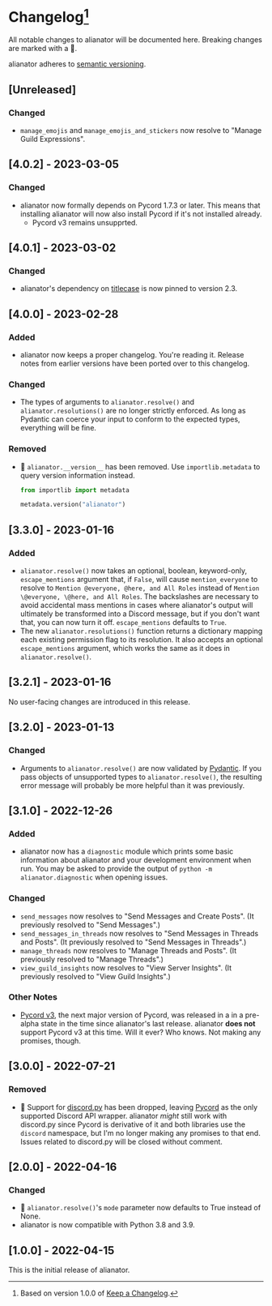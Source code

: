 # Changelog[^1]

All notable changes to alianator will be documented here. Breaking changes are marked with a 🚩.

alianator adheres to [semantic versioning](https://semver.org/spec/v2.0.0.html).

## [Unreleased]

### Changed

- `manage_emojis` and `manage_emojis_and_stickers` now resolve to "Manage Guild Expressions".

## <a name="4-0-2">[4.0.2] - 2023-03-05</a>

### Changed

- alianator now formally depends on Pycord 1.7.3 or later. This means that installing alianator will now also install Pycord if it's not installed already.
  - Pycord v3 remains unsupprted.

## <a name="4-0-1">[4.0.1] - 2023-03-02</a>

### Changed

- alianator's dependency on [titlecase](https://github.com/ppannuto/python-titlecase) is now pinned to version 2.3.

## <a name="4-0-0">[4.0.0] - 2023-02-28</a>

### Added

- alianator now keeps a proper changelog. You're reading it. Release notes from earlier versions have been ported over
  to this changelog.

### Changed

- The types of arguments to `alianator.resolve()` and `alianator.resolutions()` are no longer strictly enforced. As
  long as Pydantic can coerce your input to conform to the expected types, everything will be fine.

### Removed

- 🚩 `alianator.__version__` has been removed. Use `importlib.metadata` to query version information instead.

  ```py
  from importlib import metadata

  metadata.version("alianator")
  ```

## <a name="3-3-0">[3.3.0] - 2023-01-16</a>

### Added

- `alianator.resolve()` now takes an optional, boolean, keyword-only, `escape_mentions` argument that, if `False`, will
  cause `mention_everyone` to resolve to `Mention @everyone, @here, and All Roles` instead
  of `Mention \@everyone, \@here, and All Roles`. The backslashes are necessary to avoid accidental mass mentions in
  cases where alianator's output will ultimately be transformed into a Discord message, but if you don't want that,
  you can now turn it off. `escape_mentions` defaults to `True`.
- The new `alianator.resolutions()` function returns a dictionary mapping each existing permission flag to its
  resolution. It also accepts an optional `escape_mentions` argument, which works the same as it does
  in `alianator.resolve()`.

## <a name="3-2-1">[3.2.1] - 2023-01-16</a>

No user-facing changes are introduced in this release.

## <a name="3-2-0">[3.2.0] - 2023-01-13</a>

### Changed

- Arguments to `alianator.resolve()` are now validated by [Pydantic](https://docs.pydantic.dev). If you pass objects of
  unsupported types to `alianator.resolve()`, the resulting error message will probably be more helpful than it was
  previously.

## <a name="3-1-0">[3.1.0] - 2022-12-26</a>

### Added

- alianator now has a `diagnostic` module which prints some basic information about alianator and your development
  environment when run. You may be asked to provide the output of `python -m alianator.diagnostic` when opening issues.

### Changed

- `send_messages` now resolves to "Send Messages and Create Posts". (It previously resolved to "Send Messages".)
- `send_messages_in_threads` now resolves to "Send Messages in Threads and Posts". (It previously resolved to "Send
  Messages in Threads".)
- `manage_threads` now resolves to "Manage Threads and Posts". (It previously resolved to "Manage Threads".)
- `view_guild_insights` now resolves to "View Server Insights". (It previously resolved to "View Guild Insights".)

### Other Notes

- [Pycord v3](https://github.com/Pycord-Development/pycord-v3), the next major version of Pycord, was released in a
  in a pre-alpha state in the time since alianator's last release. alianator **does not** support Pycord v3
  at this time. Will it ever? Who knows. Not making any promises, though.

## <a name="3-0-0">[3.0.0] - 2022-07-21</a>

### Removed

- 🚩 Support for [discord.py](https://github.com/Rapptz/discord.py) has been dropped,
  leaving [Pycord](https://github.com/Pycord-Development/pycord) as the only supported Discord API wrapper. alianator
  _might_ still work with discord.py
  since Pycord is derivative of it and both libraries use the `discord` namespace, but I'm no longer making any promises
  to that end. Issues related to discord.py will be closed without comment.

## <a name="2-0-0">[2.0.0] - 2022-04-16</a>

### Changed

- 🚩 `alianator.resolve()`'s `mode` parameter now defaults to True instead of None.
- alianator is now compatible with Python 3.8 and 3.9.

## <a name="1-0-0">[1.0.0] - 2022-04-15</a>

This is the initial release of alianator.

[^1]: Based on version 1.0.0 of [Keep a Changelog](http://keepachangelog.com).
